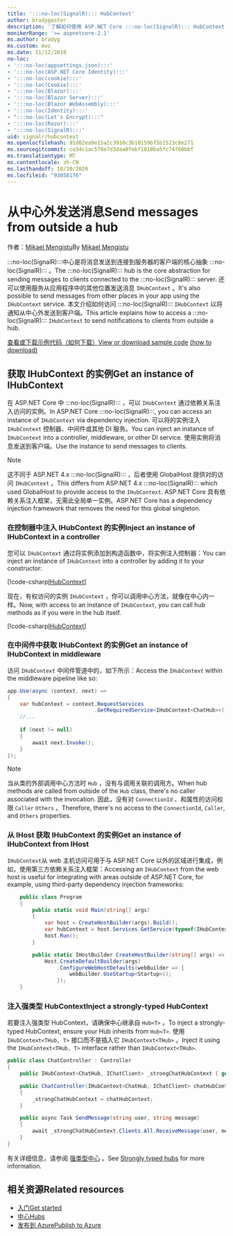 ```yaml
---
title: ':::no-loc(SignalR)::: HubContext'
author: bradygaster
description: '了解如何使用 ASP.NET Core :::no-loc(SignalR)::: HubContext 服务向中心外部的客户端发送通知。'
monikerRange: '>= aspnetcore-2.1'
ms.author: bradyg
ms.custom: mvc
ms.date: 11/12/2019
no-loc:
- ':::no-loc(appsettings.json):::'
- ':::no-loc(ASP.NET Core Identity):::'
- ':::no-loc(cookie):::'
- ':::no-loc(Cookie):::'
- ':::no-loc(Blazor):::'
- ':::no-loc(Blazor Server):::'
- ':::no-loc(Blazor WebAssembly):::'
- ':::no-loc(Identity):::'
- ":::no-loc(Let's Encrypt):::"
- ':::no-loc(Razor):::'
- ':::no-loc(SignalR):::'
uid: signalr/hubcontext
ms.openlocfilehash: 91d02ea9e15a2c3910c3b10159bf5b1523c8e271
ms.sourcegitcommit: ca34c1ac578e7d3daa0febf1810ba5fc74f60bbf
ms.translationtype: MT
ms.contentlocale: zh-CN
ms.lasthandoff: 10/30/2020
ms.locfileid: "93058176"
---
```

# <a name="send-messages-from-outside-a-hub"></a><span data-ttu-id="7d8ad-103">从中心外发送消息</span><span class="sxs-lookup"><span data-stu-id="7d8ad-103">Send messages from outside a hub</span></span>

<span data-ttu-id="7d8ad-104">作者：[Mikael Mengistu](https://twitter.com/MikaelM_12)</span><span class="sxs-lookup"><span data-stu-id="7d8ad-104">By [Mikael Mengistu](https://twitter.com/MikaelM_12)</span></span>

<span data-ttu-id="7d8ad-105">:::no-loc(SignalR):::中心是将消息发送到连接到服务器的客户端的核心抽象 :::no-loc(SignalR)::: 。</span><span class="sxs-lookup"><span data-stu-id="7d8ad-105">The :::no-loc(SignalR)::: hub is the core abstraction for sending messages to clients connected to the :::no-loc(SignalR)::: server.</span></span> <span data-ttu-id="7d8ad-106">还可以使用服务从应用程序中的其他位置发送消息 `IHubContext` 。</span><span class="sxs-lookup"><span data-stu-id="7d8ad-106">It's also possible to send messages from other places in your app using the `IHubContext` service.</span></span> <span data-ttu-id="7d8ad-107">本文介绍如何访问 :::no-loc(SignalR)::: `IHubContext` 以将通知从中心外发送到客户端。</span><span class="sxs-lookup"><span data-stu-id="7d8ad-107">This article explains how to access a :::no-loc(SignalR)::: `IHubContext` to send notifications to clients from outside a hub.</span></span>

<span data-ttu-id="7d8ad-108">[查看或下载示例代码](https://github.com/dotnet/AspNetCore.Docs/tree/master/aspnetcore/signalr/hubcontext/sample/)[（如何下载）](xref:index#how-to-download-a-sample)</span><span class="sxs-lookup"><span data-stu-id="7d8ad-108">[View or download sample code](https://github.com/dotnet/AspNetCore.Docs/tree/master/aspnetcore/signalr/hubcontext/sample/) [(how to download)](xref:index#how-to-download-a-sample)</span></span>

## <a name="get-an-instance-of-ihubcontext"></a><span data-ttu-id="7d8ad-109">获取 IHubContext 的实例</span><span class="sxs-lookup"><span data-stu-id="7d8ad-109">Get an instance of IHubContext</span></span>

<span data-ttu-id="7d8ad-110">在 ASP.NET Core 中 :::no-loc(SignalR)::: ，可以 `IHubContext` 通过依赖关系注入访问的实例。</span><span class="sxs-lookup"><span data-stu-id="7d8ad-110">In ASP.NET Core :::no-loc(SignalR):::, you can access an instance of `IHubContext` via dependency injection.</span></span> <span data-ttu-id="7d8ad-111">可以将的实例注入 `IHubContext` 控制器、中间件或其他 DI 服务。</span><span class="sxs-lookup"><span data-stu-id="7d8ad-111">You can inject an instance of `IHubContext` into a controller, middleware, or other DI service.</span></span> <span data-ttu-id="7d8ad-112">使用实例将消息发送到客户端。</span><span class="sxs-lookup"><span data-stu-id="7d8ad-112">Use the instance to send messages to clients.</span></span>

> [!NOTE]
> <span data-ttu-id="7d8ad-113">这不同于 ASP.NET 4.x :::no-loc(SignalR)::: ，后者使用 GlobalHost 提供对的访问 `IHubContext` 。</span><span class="sxs-lookup"><span data-stu-id="7d8ad-113">This differs from ASP.NET 4.x :::no-loc(SignalR)::: which used GlobalHost to provide access to the `IHubContext`.</span></span> <span data-ttu-id="7d8ad-114">ASP.NET Core 具有依赖关系注入框架，无需此全局单一实例。</span><span class="sxs-lookup"><span data-stu-id="7d8ad-114">ASP.NET Core has a dependency injection framework that removes the need for this global singleton.</span></span>

### <a name="inject-an-instance-of-ihubcontext-in-a-controller"></a><span data-ttu-id="7d8ad-115">在控制器中注入 IHubContext 的实例</span><span class="sxs-lookup"><span data-stu-id="7d8ad-115">Inject an instance of IHubContext in a controller</span></span>

<span data-ttu-id="7d8ad-116">您可以 `IHubContext` 通过将实例添加到构造函数中，将实例注入控制器：</span><span class="sxs-lookup"><span data-stu-id="7d8ad-116">You can inject an instance of `IHubContext` into a controller by adding it to your constructor:</span></span>

[!code-csharp[IHubContext](hubcontext/sample/Controllers/HomeController.cs?range=12-19,57)]

<span data-ttu-id="7d8ad-117">现在，有权访问的实例 `IHubContext` ，你可以调用中心方法，就像在中心内一样。</span><span class="sxs-lookup"><span data-stu-id="7d8ad-117">Now, with access to an instance of `IHubContext`, you can call hub methods as if you were in the hub itself.</span></span>

[!code-csharp[IHubContext](hubcontext/sample/Controllers/HomeController.cs?range=21-25)]

### <a name="get-an-instance-of-ihubcontext-in-middleware"></a><span data-ttu-id="7d8ad-118">在中间件中获取 IHubContext 的实例</span><span class="sxs-lookup"><span data-stu-id="7d8ad-118">Get an instance of IHubContext in middleware</span></span>

<span data-ttu-id="7d8ad-119">访问 `IHubContext` 中间件管道中的，如下所示：</span><span class="sxs-lookup"><span data-stu-id="7d8ad-119">Access the `IHubContext` within the middleware pipeline like so:</span></span>

```csharp
app.Use(async (context, next) =>
{
    var hubContext = context.RequestServices
                            .GetRequiredService<IHubContext<ChatHub>>();
    //...
    
    if (next != null)
    {
        await next.Invoke();
    }
});
```

> [!NOTE]
> <span data-ttu-id="7d8ad-120">当从类的外部调用中心方法时 `Hub` ，没有与调用关联的调用方。</span><span class="sxs-lookup"><span data-stu-id="7d8ad-120">When hub methods are called from outside of the `Hub` class, there's no caller associated with the invocation.</span></span> <span data-ttu-id="7d8ad-121">因此，没有对 `ConnectionId` 、和属性的访问权限 `Caller` `Others` 。</span><span class="sxs-lookup"><span data-stu-id="7d8ad-121">Therefore, there's no access to the `ConnectionId`, `Caller`, and `Others` properties.</span></span>

### <a name="get-an-instance-of-ihubcontext-from-ihost"></a><span data-ttu-id="7d8ad-122">从 IHost 获取 IHubContext 的实例</span><span class="sxs-lookup"><span data-stu-id="7d8ad-122">Get an instance of IHubContext from IHost</span></span>

<span data-ttu-id="7d8ad-123">`IHubContext`从 web 主机访问可用于与 ASP.NET Core 以外的区域进行集成，例如，使用第三方依赖关系注入框架：</span><span class="sxs-lookup"><span data-stu-id="7d8ad-123">Accessing an `IHubContext` from the web host is useful for integrating with areas outside of ASP.NET Core, for example, using third-party dependency injection frameworks:</span></span>

```csharp
    public class Program
    {
        public static void Main(string[] args)
        {
            var host = CreateHostBuilder(args).Build();
            var hubContext = host.Services.GetService(typeof(IHubContext<ChatHub>));
            host.Run();
        }

        public static IHostBuilder CreateHostBuilder(string[] args) =>
            Host.CreateDefaultBuilder(args)
                .ConfigureWebHostDefaults(webBuilder => {
                    webBuilder.UseStartup<Startup>();
                });
    }
```

### <a name="inject-a-strongly-typed-hubcontext"></a><span data-ttu-id="7d8ad-124">注入强类型 HubContext</span><span class="sxs-lookup"><span data-stu-id="7d8ad-124">Inject a strongly-typed HubContext</span></span>

<span data-ttu-id="7d8ad-125">若要注入强类型 HubContext，请确保中心继承自 `Hub<T>` 。</span><span class="sxs-lookup"><span data-stu-id="7d8ad-125">To inject a strongly-typed HubContext, ensure your Hub inherits from `Hub<T>`.</span></span> <span data-ttu-id="7d8ad-126">使用 `IHubContext<THub, T>` 接口而不是插入它 `IHubContext<THub>` 。</span><span class="sxs-lookup"><span data-stu-id="7d8ad-126">Inject it using the `IHubContext<THub, T>` interface rather than `IHubContext<THub>`.</span></span>

```csharp
public class ChatController : Controller
{
    public IHubContext<ChatHub, IChatClient> _strongChatHubContext { get; }

    public ChatController(IHubContext<ChatHub, IChatClient> chatHubContext)
    {
        _strongChatHubContext = chatHubContext;
    }

    public async Task SendMessage(string user, string message)
    {
        await _strongChatHubContext.Clients.All.ReceiveMessage(user, message);
    }
}
```

<span data-ttu-id="7d8ad-127">有关详细信息，请参阅 [强类型中心](xref:signalr/hubs#strongly-typed-hubs) 。</span><span class="sxs-lookup"><span data-stu-id="7d8ad-127">See [Strongly typed hubs](xref:signalr/hubs#strongly-typed-hubs) for more information.</span></span>

## <a name="related-resources"></a><span data-ttu-id="7d8ad-128">相关资源</span><span class="sxs-lookup"><span data-stu-id="7d8ad-128">Related resources</span></span>

* [<span data-ttu-id="7d8ad-129">入门</span><span class="sxs-lookup"><span data-stu-id="7d8ad-129">Get started</span></span>](xref:tutorials/signalr)
* [<span data-ttu-id="7d8ad-130">中心</span><span class="sxs-lookup"><span data-stu-id="7d8ad-130">Hubs</span></span>](xref:signalr/hubs)
* [<span data-ttu-id="7d8ad-131">发布到 Azure</span><span class="sxs-lookup"><span data-stu-id="7d8ad-131">Publish to Azure</span></span>](xref:signalr/publish-to-azure-web-app)

